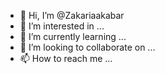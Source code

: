 - 👋 Hi, I’m @Zakariaakabar
- 👀 I’m interested in ...
- 🌱 I’m currently learning ...
- 💞️ I’m looking to collaborate on ...
- 📫 How to reach me ...

<!---
Zakariaakabar/Zakariaakabar is a ✨ special ✨ repository because its `README.md` (this file) appears on your GitHub profile.
You can click the Preview link to take a look at your changes.
--->
